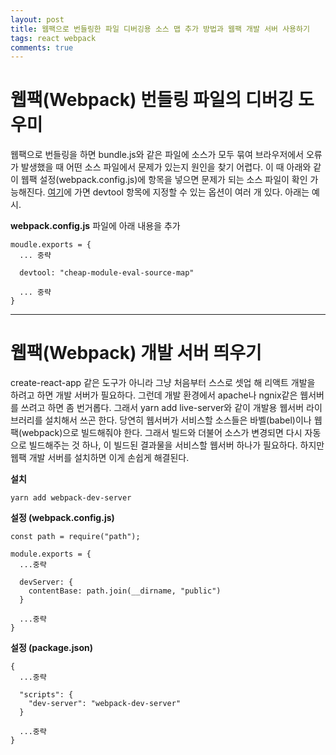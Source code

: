 ```yaml
---
layout: post
title: 웹팩으로 번들링한 파일 디버깅용 소스 맵 추가 방법과 웹팩 개발 서버 사용하기
tags: react webpack
comments: true
---
```


# 웹팩(Webpack) 번들링 파일의 디버깅 도우미

웹팩으로 번들링을 하면 bundle.js와 같은 파일에 소스가 모두 묶여 브라우저에서 오류가 발생했을 때 어떤 소스 파일에서 문제가 있는지 원인을 찾기 어렵다. 이 때 아래와 같이 웹팩 설정(webpack.config.js)에 항목을 넣으면 문제가 되는 소스 파일이 확인 가능해진다. [여기](https://webpack.js.org/configuration/devtool/)에 가면 devtool 항목에 지정할 수 있는 옵션이 여러 개 있다. 아래는 예시.

**webpack.config.js** 파일에 아래 내용을 추가

```
moudle.exports = {
  ... 중략

  devtool: "cheap-module-eval-source-map"

  ... 중략
}
```

---

# 웹팩(Webpack) 개발 서버 띄우기

create-react-app 같은 도구가 아니라 그냥 처음부터 스스로 셋업 해 리액트 개발을 하려고 하면 개발 서버가 필요하다. 그런데 개발 환경에서 apache나 ngnix같은 웹서버를 쓰려고 하면 좀 번거롭다. 그래서 yarn add live-server와 같이 개발용 웹서버 라이브러리를 설치해서 쓰곤 한다. 당연히 웹서버가 서비스할 소스들은 바벨(babel)이나 웹팩(webpack)으로 빌드해줘야 한다. 그래서 빌드와 더불어 소스가 변경되면 다시 자동으로 빌드해주는 것 하나, 이 빌드된 결과물을 서비스할 웹서버 하나가 필요하다. 하지만 웹팩 개발 서버를 설치하면 이게 손쉽게 해결된다.
  
**설치**

```
yarn add webpack-dev-server
```

**설정 (webpack.config.js)**

```
const path = require("path");

module.exports = {
  ...중략

  devServer: {
    contentBase: path.join(__dirname, "public")
  }

  ...중략
}
```

**설정 (package.json)**

```
{
  ...중략

  "scripts": {
    "dev-server": "webpack-dev-server"
  }

  ...중략
}
```
